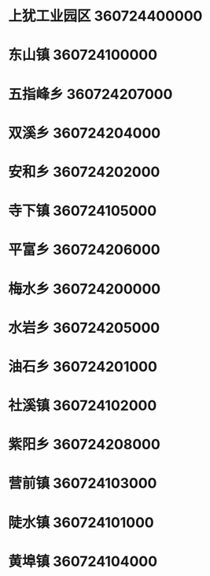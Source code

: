 # 上犹工业园区 360724400000
# 东山镇 360724100000
# 五指峰乡 360724207000
# 双溪乡 360724204000
# 安和乡 360724202000
# 寺下镇 360724105000
# 平富乡 360724206000
# 梅水乡 360724200000
# 水岩乡 360724205000
# 油石乡 360724201000
# 社溪镇 360724102000
# 紫阳乡 360724208000
# 营前镇 360724103000
# 陡水镇 360724101000
# 黄埠镇 360724104000

